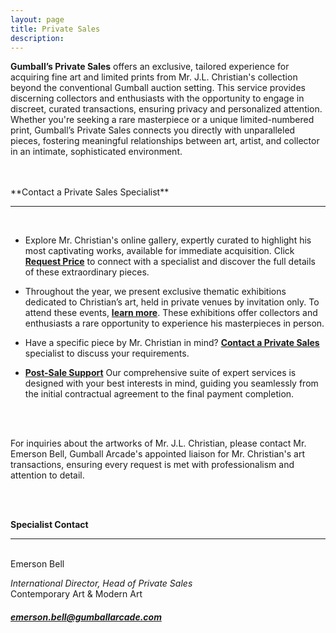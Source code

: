 ```yaml
---
layout: page
title: Private Sales
description: 
---
```


<script async type='text/javascript' src='https://static.klaviyo.com/onsite/js/klaviyo.js?company_id=UkrUM5'></script>

**Gumball’s Private Sales** offers an exclusive, tailored experience for acquiring fine art and limited prints from Mr. J.L. Christian's collection beyond the conventional Gumball auction setting. This service provides discerning collectors and enthusiasts with the opportunity to engage in discreet, curated transactions, ensuring privacy and personalized attention. Whether you're seeking a rare masterpiece or a unique limited-numbered print, Gumball’s Private Sales connects you directly with unparalleled pieces, fostering meaningful relationships between art, artist, and collector in an intimate, sophisticated environment.

<br>
<br>
**Contact a Private Sales Specialist**

---

<br>

* Explore Mr. Christian's online gallery, expertly curated to highlight his most captivating works, available for immediate acquisition. Click [**Request Price**](#) to connect with a specialist and discover the full details of these extraordinary pieces.
  
* Throughout the year, we present exclusive thematic exhibitions dedicated to Christian’s art, held in private venues by invitation only. To attend these events, [**learn more**](#). These exhibitions offer collectors and enthusiasts a rare opportunity to experience his masterpieces in person.
  
* Have a specific piece by Mr. Christian in mind? [**Contact a Private Sales**](#) specialist to discuss your requirements.

* [**Post-Sale Support**](https://) Our comprehensive suite of expert services is designed with your best interests in mind, guiding you seamlessly from the initial contractual agreement to the final payment completion.

<br>
<br>

For inquiries about the artworks of Mr. J.L. Christian, please contact Mr. Emerson Bell, Gumball Arcade's appointed liaison for Mr. Christian's art transactions, ensuring every request is met with professionalism and attention to detail.

<br>
<br>

**Specialist Contact**

---

<br>
Emerson Bell

*International Director, Head of Private Sales*  
Contemporary Art & Modern Art  

##### emerson.bell@gumballarcade.com
